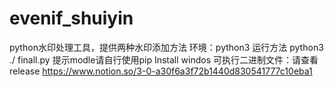 # evenif_shuiyin
python水印处理工具，提供两种水印添加方法
环境：python3
运行方法 python3 ./ finall.py
提示modle请自行使用pip Install
windos 可执行二进制文件：请查看release
https://www.notion.so/3-0-a30f6a3f72b1440d830541777c10eba1
